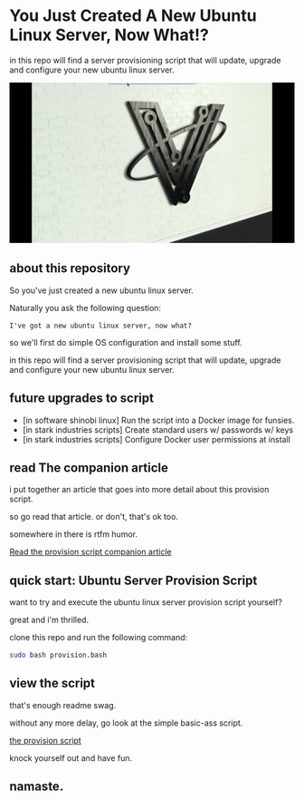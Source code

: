 # You Just Created A New Ubuntu Linux Server, Now What!?

in this repo will find a server provisioning script that will update, upgrade and configure your new ubuntu linux server.

![Run This Provision Script On Every New Linux Server You Create](docs/imagery/cover.png)

## about this repository

So you've just created a new ubuntu linux server.

Naturally you ask the following question:

```quote
I've got a new ubuntu linux server, now what?
```

so we'll first do simple OS configuration and install some stuff.

in this repo will find a server provisioning script that will update, upgrade and configure your new ubuntu linux server.

## future upgrades to script

- [in software shinobi linux] Run the script into a Docker image for funsies.
- [in stark industries scripts] Create standard users w/ passwords w/ keys
- [in stark industries scripts] Configure Docker user permissions at install

## read The companion article

i put together an article that goes into more detail about this provision script.

so go read that article. or don't, that's ok too.

somewhere in there is rtfm humor.

[Read the provision script companion article](docs/you-just-created-a-new-ubuntu-linux-server-now-what.md)

## quick start: Ubuntu Server Provision Script

want to try and execute the ubuntu linux server provision script yourself?

great and i'm thrilled.

clone this repo and run the following command:

```bash
sudo bash provision.bash 
```

## view the script

that's enough readme swag.

without any more delay, go look at the simple basic-ass script.

[the provision script](provision.bash)

knock yourself out and have fun.


## namaste.
